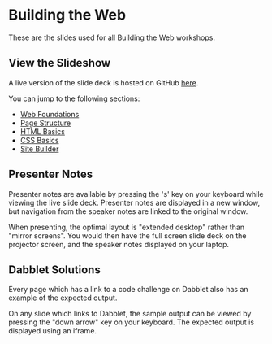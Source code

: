 # Building the Web

These are the slides used for all Building the Web workshops.

## View the Slideshow

A live version of the slide deck is hosted on GitHub [here](http://nzgather.github.io/Building-the-Web/presentation).

You can jump to the following sections:

 - [Web Foundations](http://nzgather.github.io/Building-the-Web/presentation/webfoundations)
 - [Page Structure](http://nzgather.github.io/Building-the-Web/presentation/pagestructure)
 - [HTML Basics](http://nzgather.github.io/Building-the-Web/presentation/htmlbasics)
 - [CSS Basics](http://nzgather.github.io/Building-the-Web/presentation/cssbasics)
 - [Site Builder](http://nzgather.github.io/Building-the-Web/presentation/sitebuilder)

## Presenter Notes

Presenter notes are available by pressing the 's' key on your keyboard while viewing the live slide deck. Presenter notes are displayed in a new window, but navigation from the speaker notes are linked to the original window.

When presenting, the optimal layout is "extended desktop" rather than "mirror screens". You would then have the full screen slide deck on the projector screen, and the speaker notes displayed on your laptop.

## Dabblet Solutions

Every page which has a link to a code challenge on Dabblet also has an example of the expected output.

On any slide which links to Dabblet, the sample output can be viewed by pressing the "down arrow" key on your keyboard. The expected output is displayed using an iframe.
